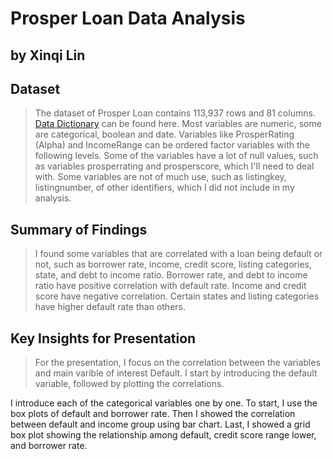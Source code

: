 # Prosper Loan Data Analysis
## by Xinqi Lin


## Dataset

> The dataset of Prosper Loan contains 113,937 rows and 81 columns. [Data Dictionary](https://www.google.com/url?q=https://docs.google.com/spreadsheet/ccc?key%3D0AllIqIyvWZdadDd5NTlqZ1pBMHlsUjdrOTZHaVBuSlE%26usp%3Dsharing&sa=D&ust=1554486256024000) can be found here.
Most variables are numeric, some are categorical, boolean and date. 
Variables like ProsperRating (Alpha) and IncomeRange can be ordered 
factor variables with the following levels. 
Some of the variables have a lot of null values, such as variables prosperrating and prosperscore, 
which I'll need to deal with. Some variables are not of much use, 
such as listingkey, listingnumber, of other identifiers, which I did not include in my analysis.


## Summary of Findings

> I found some variables that are correlated with a loan being default or not, such as borrower rate,
income, credit score, listing categories, state, and debt to income ratio. 
Borrower rate, and debt to income ratio have positive correlation with default rate. Income and credit score have
negative correlation. Certain states and listing categories have higher default rate than others.


## Key Insights for Presentation

> For the presentation, I focus on the correlation between the variables and main varible of interest Default.
I start by introducing the default variable, followed by plotting the correlations.

I introduce each of the categorical variables one by one. To start,
I use the box plots of default and borrower rate. Then I showed the correlation between default and income group
using bar chart.
Last, I showed a grid box plot showing the relationship among default, credit score range lower, and borrower rate.
